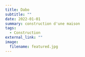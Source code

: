 ```yaml
---
title: Dabo
subtitle: ""
date: 2022-01-01
summary: construction d'une maison
tags:
  - Construction
external_link: ""
image:
  filename: featured.jpg
---
```

